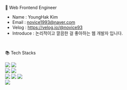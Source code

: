 🌱 Web Frontend Engineer 

- Name : YoungHak Kim
- Email : novice1993@naver.com
- Velog : https://velog.io/@novice93
- Introduce : 논리적이고 깔끔한 걸 좋아하는 웹 개발자 입니다. 
<br/>

📚 Tech Stacks
<br/><br/>
<img src ="https://img.shields.io/badge/html5-white.svg?&style=for-the-badge&logo=html5&logoColor=#E34F26"/>
<img src ="https://img.shields.io/badge/css3-black.svg?&style=for-the-badge&logo=css3&logoColor=#1572B6"/><br/>
<img src ="https://img.shields.io/badge/JavaScript-blue.svg?&style=for-the-badge&logo=javascript&logoColor=#F7DF1E"/>
<img src ="https://img.shields.io/badge/TypeScript-yellow.svg?&style=for-the-badge&logo=typescript&logoColor=#3178C6"/><br/>
<img src ="https://img.shields.io/badge/React-darkgreen.svg?&style=for-the-badge&logo=react&logoColor=#61DAFB"/>
<img src ="https://img.shields.io/badge/Redux-purple.svg?&style=for-the-badge&logo=redux&logoColor=#764ABC"/>
<img src ="https://img.shields.io/badge/React Query-orange.svg?&style=for-the-badge&logo=reactQuery&logoColor=#FF4154"/><br/>
<img src ="https://img.shields.io/badge/styled components-darkgray.svg?&style=for-the-badge&logo=styledcomponents&logoColor=#DB7093"/>

<!--
**novice1993/novice1993** is a ✨ _special_ ✨ repository because its `README.md` (this file) appears on your GitHub profile.

Here are some ideas to get you started:

- 🔭 I’m currently working on ...
- 🌱 I’m currently learning ...
- 👯 I’m looking to collaborate on ...
- 🤔 I’m looking for help with ...
- 💬 Ask me about ...
- 📫 How to reach me: ...
- 😄 Pronouns: ...
- ⚡ Fun fact: ...
-->
